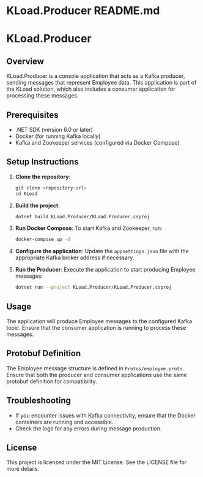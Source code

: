 # KLoad.Producer README.md

# KLoad.Producer

## Overview

KLoad.Producer is a console application that acts as a Kafka producer, sending messages that represent Employee data. This application is part of the KLoad solution, which also includes a consumer application for processing these messages.

## Prerequisites

- .NET SDK (version 6.0 or later)
- Docker (for running Kafka locally)
- Kafka and Zookeeper services (configured via Docker Compose)

## Setup Instructions

1. **Clone the repository**:
   ```bash
   git clone <repository-url>
   cd KLoad
   ```

2. **Build the project**:
   ```bash
   dotnet build KLoad.Producer/KLoad.Producer.csproj
   ```

3. **Run Docker Compose**:
   To start Kafka and Zookeeper, run:
   ```bash
   docker-compose up -d
   ```

4. **Configure the application**:
   Update the `appsettings.json` file with the appropriate Kafka broker address if necessary.

5. **Run the Producer**:
   Execute the application to start producing Employee messages:
   ```bash
   dotnet run --project KLoad.Producer/KLoad.Producer.csproj
   ```

## Usage

The application will produce Employee messages to the configured Kafka topic. Ensure that the consumer application is running to process these messages.

## Protobuf Definition

The Employee message structure is defined in `Protos/employee.proto`. Ensure that both the producer and consumer applications use the same protobuf definition for compatibility.

## Troubleshooting

- If you encounter issues with Kafka connectivity, ensure that the Docker containers are running and accessible.
- Check the logs for any errors during message production.

## License

This project is licensed under the MIT License. See the LICENSE file for more details.
